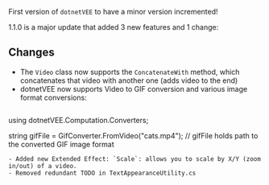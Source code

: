 First version of `dotnetVEE` to have a minor version incremented!

1.1.0 is a major update that added 3 new features and 1 change:

## Changes
- The `Video` class now supports the `ConcatenateWith` method, which concatenates that video with another one (adds video to the end)
- dotnetVEE now supports Video to GIF conversion and various image format conversions:
  ```cs
using dotnetVEE.Computation.Converters;

string gifFile = GifConverter.FromVideo("cats.mp4");
// gifFile holds path to the converted GIF image format
  ```
- Added new Extended Effect: `Scale`: allows you to scale by X/Y (zoom in/out) of a video.
- Removed redundant TODO in TextAppearanceUtility.cs
